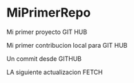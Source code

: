 # MiPrimerRepo
Mi primer proyecto GIT HUB


Mi primer contribucion local para GIT HUB

Un commit desde GITHUB


LA siguiente actualizacion FETCH
